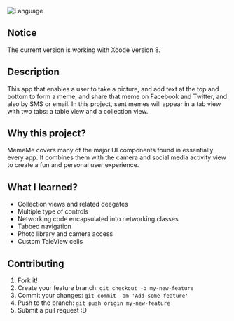 ![Language](https://img.shields.io/badge/language-Swift%203-orange.svg)

## Notice
The current version is working with Xcode Version 8.

## Description
This app that enables a user to take a picture, and add text at the top and bottom to form a meme, and share that meme on Facebook and Twitter, and also by SMS or email. In this project, sent memes will appear in a tab view with two tabs: a table view and a collection view.

## Why this project?
MemeMe covers many of the major UI components found in essentially every app. It combines them with the camera and social media activity view to create a fun and personal user experience.

## What I learned?

* Collection views and related deegates
* Multiple type of controls
* Networking code encapsulated into networking classes
* Tabbed navigation
* Photo library and camera access
* Custom TaleView cells

## Contributing

1. Fork it!
2. Create your feature branch: `git checkout -b my-new-feature`
3. Commit your changes: `git commit -am 'Add some feature'`
4. Push to the branch: `git push origin my-new-feature`
5. Submit a pull request :D
